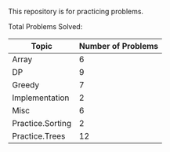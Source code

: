 This repository is for practicing problems.

Total Problems Solved:

| Topic            | Number of Problems |
|------------------|--------------------|
| Array            | 6                  |
| DP               | 9                  |
| Greedy           | 7                  |
| Implementation   | 2                  |
| Misc             | 6                  |
| Practice.Sorting | 2                  |
| Practice.Trees   | 12                 |